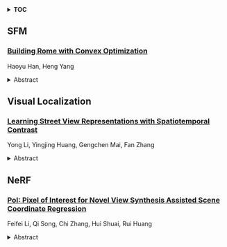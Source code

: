 <details>
  <summary><b>TOC</b></summary>
  <ol>
    <li><a href=#sfm>SFM</a></li>
      <ul>
        <li><a href=#Building-Rome-with-Convex-Optimization>Building Rome with Convex Optimization</a></li>
      </ul>
    </li>
    <li><a href=#visual-localization>Visual Localization</a></li>
      <ul>
        <li><a href=#Learning-Street-View-Representations-with-Spatiotemporal-Contrast>Learning Street View Representations with Spatiotemporal Contrast</a></li>
      </ul>
    </li>
    <li><a href=#nerf>NeRF</a></li>
      <ul>
        <li><a href=#PoI:-Pixel-of-Interest-for-Novel-View-Synthesis-Assisted-Scene-Coordinate-Regression>PoI: Pixel of Interest for Novel View Synthesis Assisted Scene Coordinate Regression</a></li>
      </ul>
    </li>
  </ol>
</details>

## SFM  

### [Building Rome with Convex Optimization](http://arxiv.org/abs/2502.04640)  
Haoyu Han, Heng Yang  
<details>  
  <summary>Abstract</summary>  
  <ol>  
    Global bundle adjustment is made easy by depth prediction and convex optimization. We (i) propose a scaled bundle adjustment (SBA) formulation that lifts 2D keypoint measurements to 3D with learned depth, (ii) design an empirically tight convex semidfinite program (SDP) relaxation that solves SBA to certfiable global optimality, (iii) solve the SDP relaxations at extreme scale with Burer-Monteiro factorization and a CUDA-based trust-region Riemannian optimizer (dubbed XM), (iv) build a structure from motion (SfM) pipeline with XM as the optimization engine and show that XM-SfM dominates or compares favorably with existing SfM pipelines in terms of reconstruction quality while being faster, more scalable, and initialization-free.  
  </ol>  
</details>  
  
  



## Visual Localization  

### [Learning Street View Representations with Spatiotemporal Contrast](http://arxiv.org/abs/2502.04638)  
Yong Li, Yingjing Huang, Gengchen Mai, Fan Zhang  
<details>  
  <summary>Abstract</summary>  
  <ol>  
    Street view imagery is extensively utilized in representation learning for urban visual environments, supporting various sustainable development tasks such as environmental perception and socio-economic assessment. However, it is challenging for existing image representations to specifically encode the dynamic urban environment (such as pedestrians, vehicles, and vegetation), the built environment (including buildings, roads, and urban infrastructure), and the environmental ambiance (such as the cultural and socioeconomic atmosphere) depicted in street view imagery to address downstream tasks related to the city. In this work, we propose an innovative self-supervised learning framework that leverages temporal and spatial attributes of street view imagery to learn image representations of the dynamic urban environment for diverse downstream tasks. By employing street view images captured at the same location over time and spatially nearby views at the same time, we construct contrastive learning tasks designed to learn the temporal-invariant characteristics of the built environment and the spatial-invariant neighborhood ambiance. Our approach significantly outperforms traditional supervised and unsupervised methods in tasks such as visual place recognition, socioeconomic estimation, and human-environment perception. Moreover, we demonstrate the varying behaviors of image representations learned through different contrastive learning objectives across various downstream tasks. This study systematically discusses representation learning strategies for urban studies based on street view images, providing a benchmark that enhances the applicability of visual data in urban science. The code is available at https://github.com/yonglleee/UrbanSTCL.  
  </ol>  
</details>  
  
  



## NeRF  

### [PoI: Pixel of Interest for Novel View Synthesis Assisted Scene Coordinate Regression](http://arxiv.org/abs/2502.04843)  
Feifei Li, Qi Song, Chi Zhang, Hui Shuai, Rui Huang  
<details>  
  <summary>Abstract</summary>  
  <ol>  
    The task of estimating camera poses can be enhanced through novel view synthesis techniques such as NeRF and Gaussian Splatting to increase the diversity and extension of training data. However, these techniques often produce rendered images with issues like blurring and ghosting, which compromise their reliability. These issues become particularly pronounced for Scene Coordinate Regression (SCR) methods, which estimate 3D coordinates at the pixel level. To mitigate the problems associated with unreliable rendered images, we introduce a novel filtering approach, which selectively extracts well-rendered pixels while discarding the inferior ones. This filter simultaneously measures the SCR model's real-time reprojection loss and gradient during training. Building on this filtering technique, we also develop a new strategy to improve scene coordinate regression using sparse inputs, drawing on successful applications of sparse input techniques in novel view synthesis. Our experimental results validate the effectiveness of our method, demonstrating state-of-the-art performance on indoor and outdoor datasets.  
  </ol>  
</details>  
  
  



